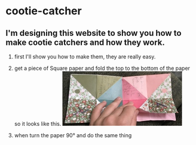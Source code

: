 # cootie-catcher

## I'm designing this website to show you how to make cootie catchers and how they work.

1. first I'll show you how to make them, they are really easy.

1. get a piece of Square paper and fold the top to the bottom  of the paper so it looks like this.
![image](./178AC3DD-92BE-42EE-AD52-4AAB753EBE0C.jpeg)

1. when turn the paper 90° and do the same thing












